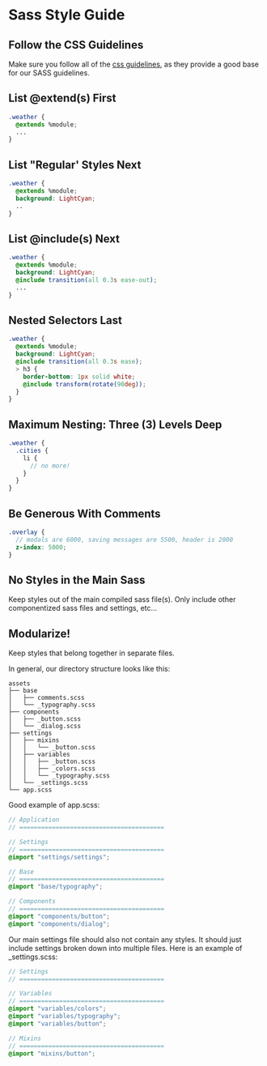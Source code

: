 # Sass Style Guide

## Follow the CSS Guidelines

Make sure you follow all of the [css guidelines](../css/), as they provide a good base for our SASS guidelines.

## List @extend(s) First

```scss
.weather {
  @extends %module; 
  ...
}
```

## List "Regular' Styles Next

```scss
.weather {
  @extends %module; 
  background: LightCyan;
  ..
}
```

## List @include(s) Next

```scss
.weather {
  @extends %module; 
  background: LightCyan;
  @include transition(all 0.3s ease-out);
  ...
}
```

## Nested Selectors Last

```scss
.weather {
  @extends %module; 
  background: LightCyan;
  @include transition(all 0.3s ease);
  > h3 {
    border-bottom: 1px solid white;
    @include transform(rotate(90deg));
  }
}
```

## Maximum Nesting: Three (3) Levels Deep

```scss
.weather {
  .cities {
    li {
      // no more!
    }
  }
}
```

## Be Generous With Comments

```scss
.overlay {
  // modals are 6000, saving messages are 5500, header is 2000
  z-index: 5000; 
}
```

## No Styles in the Main Sass

Keep styles out of the main compiled sass file(s). Only include other componentized sass files and settings, etc...

## Modularize!

Keep styles that belong together in separate files.

In general, our directory structure looks like this:

```
assets
├── base
│   ├── comments.scss
│   └── _typography.scss
├── components
│   ├── _button.scss
│   └── _dialog.scss
├── settings
│   ├── mixins
│   │   └── _button.scss
│   ├── variables
│   │   ├── _button.scss
│   │   ├── _colors.scss
│   │   └── _typography.scss
│   └── _settings.scss
└── app.scss
```

Good example of app.scss:

```scss
// Application
// ========================================

// Settings
// ========================================
@import "settings/settings";

// Base
// ========================================
@import "base/typography";

// Components
// ========================================
@import "components/button";
@import "components/dialog";
```

Our main settings file should also not contain any styles. It should just include settings broken down into multiple files. Here is an example of _settings.scss:

```scss
// Settings
// ========================================

// Variables
// ========================================
@import "variables/colors";
@import "variables/typography";
@import "variables/button";

// Mixins
// ========================================
@import "mixins/button";
```

